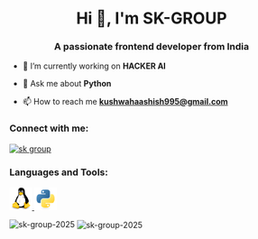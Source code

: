 <h1 align="center">Hi 👋, I'm SK-GROUP</h1>
<h3 align="center">A passionate frontend developer from India</h3>

- 🔭 I’m currently working on **HACKER AI**

- 💬 Ask me about **Python**

- 📫 How to reach me **kushwahaashish995@gmail.com**

<h3 align="left">Connect with me:</h3>
<p align="left">
<a href="https://linkedin.com/in/sk group" target="blank"><img align="center" src="https://raw.githubusercontent.com/rahuldkjain/github-profile-readme-generator/master/src/images/icons/Social/linked-in-alt.svg" alt="sk group" height="30" width="40" /></a>
</p>

<h3 align="left">Languages and Tools:</h3>
<p align="left"> <a href="https://www.linux.org/" target="_blank" rel="noreferrer"> <img src="https://raw.githubusercontent.com/devicons/devicon/master/icons/linux/linux-original.svg" alt="linux" width="40" height="40"/> </a> <a href="https://www.python.org" target="_blank" rel="noreferrer"> <img src="https://raw.githubusercontent.com/devicons/devicon/master/icons/python/python-original.svg" alt="python" width="40" height="40"/> </a> </p>

<p><img align="left" src="https://github-readme-stats.vercel.app/api/top-langs?username=sk-group-2025&show_icons=true&locale=en&layout=compact" alt="sk-group-2025" /></p>

<p>&nbsp;<img align="center" src="https://github-readme-stats.vercel.app/api?username=sk-group-2025&show_icons=true&locale=en" alt="sk-group-2025" /></p>

